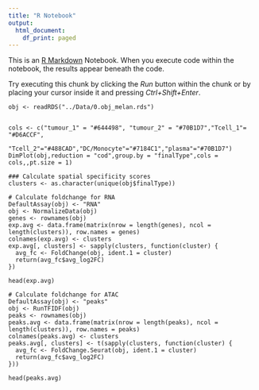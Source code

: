 ```yaml
---
title: "R Notebook"
output:
  html_document:
    df_print: paged
---
```


This is an [R Markdown](http://rmarkdown.rstudio.com) Notebook. When you execute code within the notebook, the results appear beneath the code. 

Try executing this chunk by clicking the *Run* button within the chunk or by placing your cursor inside it and pressing *Ctrl+Shift+Enter*. 

```{r}
obj <- readRDS("../Data/0.obj_melan.rds")


```

```{r}
cols <- c("tumour_1" = "#644498", "tumour_2" = "#70B1D7","Tcell_1"= "#D6ACCF",
         "Tcell_2"="#488CAD","DC/Monocyte"="#7184C1","plasma"="#70B1D7")
DimPlot(obj,reduction = "cod",group.by = "finalType",cols = cols,,pt.size = 1)
```

```{r}
### Calculate spatial specificity scores
clusters <- as.character(unique(obj$finalType))

# Calculate foldchange for RNA
DefaultAssay(obj) <- "RNA"
obj <- NormalizeData(obj)
genes <- rownames(obj)
exp.avg <- data.frame(matrix(nrow = length(genes), ncol = length(clusters)), row.names = genes)
colnames(exp.avg) <- clusters
exp.avg[, clusters] <- sapply(clusters, function(cluster) {
  avg_fc <- FoldChange(obj, ident.1 = cluster)
  return(avg_fc$avg_log2FC)
})
```

```{r}
head(exp.avg)
```


```{r}
# Calculate foldchange for ATAC
DefaultAssay(obj) <- "peaks"
obj <- RunTFIDF(obj)
peaks <- rownames(obj)
peaks.avg <- data.frame(matrix(nrow = length(peaks), ncol = length(clusters)), row.names = peaks)
colnames(peaks.avg) <- clusters
peaks.avg[, clusters] <- t(sapply(clusters, function(cluster) {
  avg_fc <- FoldChange.Seurat(obj, ident.1 = cluster)
  return(avg_fc$avg_log2FC)
}))
```

```{r}
head(peaks.avg)
```

